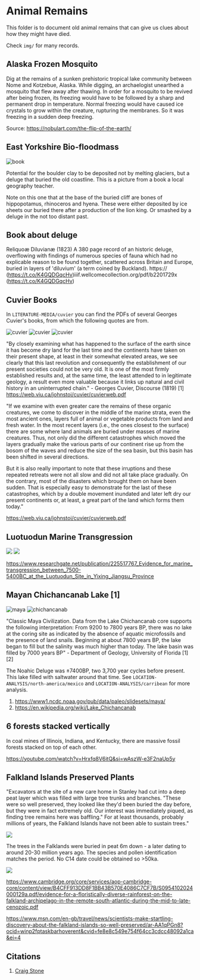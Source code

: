 # Animal Remains

This folder is to document old animal remains that can give us clues about how they might have died.

Check `img/` for many records.

## Alaska Frozen Mosquito

Dig at the remains of a sunken prehistoric tropical lake community between Nome and Kotzebue, Alaska. While digging, an archaelogist unearthed a mosquito that flew away after thawing. In order for a mosquito to be revived after being frozen, its freezing would have to be followed by a sharp and permanent drop in temperature. Normal freezing would have caused ice crystals to grow within the creature, rupturing the membranes. So it was freezing in a sudden deep freezing.

Source: https://nobulart.com/the-flip-of-the-earth/

## East Yorkshire Bio-floodmass

![book](img/biofloodmass.jpg "book")

Potential for the boulder clay to be deposited not by melting glaciers, but a deluge that buried the old coastline. This is a picture from a book a local geography teacher.

Note on this one that at the base of the buried cliff are bones of hippopotamus, rhinoceros and hyena. These were either deposited by ice sheets our buried there after a production of the lion king. Or smashed by a deluge in the not too distant past.

## Book about deluge

Reliquoæ Diluvianæ (1823)
A 380 page record of an historic deluge, overflowing with findings of numerous species of fauna which had no explicable reason to be found together, scattered across Britain and Europe, buried in layers of 'diluvium' (a term coined by Buckland).
https:// (https://t.co/K4GQDGqcHv)iiif.wellcomecollection.org/pdf/b2201729x (https://t.co/K4GQDGqcHv)

## Cuvier Books

In `LITERATURE-MEDIA/cuvier` you can find the PDFs of several Georges Cuvier's books, from which the following quotes are from.

![cuvier](img/cuvier1.jpg "cuvier")
![cuvier](img/cuvier2.jpg "cuvier")
![cuvier](img/cuvier3.jpg "cuvier")

"By closely examining what has happened to the surface of the earth since it has become dry land for the last time and the continents have taken on their present shape, at least in their somewhat elevated areas, we see clearly that this last revolution and consequently the establishment of our present societies could not be very old. It is one of the most firmly established results and, at the same time, the least attended to in legitimate geology, a result even more valuable because it links up natural and civil history in an uninterrupted chain." - Georges Cuvier, Discourse (1819)
[1] https://web.viu.ca/johnstoi/cuvier/cuvierweb.pdf

"If we examine with even greater care the remains of these organic creatures, we come to discover in the middle of the marine strata, even the most ancient ones, layers full of animal or vegetable products from land and fresh water. In the most recent layers (i.e., the ones closest to the surface) there are some where land animals are buried under masses of marine creatures. Thus, not only did the different catastrophes which moved the layers gradually make the various parts of our continent rise up from the bosom of the waves and reduce the size of the sea basin, but this basin has been shifted in several directions.

But it is also really important to note that these irruptions and these repeated retreats were not all slow and did not all take place gradually. On the contrary, most of the disasters which brought them on have been sudden. That is especially easy to demonstrate for the last of these catastrophes, which by a double movement inundated and later left dry our present continents or, at least, a great part of the land which forms them today."

https://web.viu.ca/johnstoi/cuvier/cuvierweb.pdf

## Luotuodun Marine Transgression

![](img/luotuodun-marine.jpg)
![](img/luotuodun-map.jpg)

https://www.researchgate.net/publication/225517767_Evidence_for_marine_transgression_between_7500-5400BC_at_the_Luotuodun_Site_in_Yixing_Jiangsu_Province

## Mayan Chichancanab Lake [1]

![maya](img/maya-climate.jpg "maya")
![chichancanab](img/chichancanab1.jpg "chichancanab")

"Classic Maya Civilization. Data from the Lake Chichancanab core supports the following interpretation: From 9200 to 7800 years BP, there was no lake at the coring site as indicated by the absence of aquatic microfossils and the presence of land snails. Beginning at about 7800 years BP, the lake began to fill but the salinity was much higher than today. The lake basin was filled by 7000 years BP" - Department of Geology, University of Florida [1][2]
 
The Noahic Deluge was ±7400BP, two 3,700 year cycles before present. This lake filled with saltwater around that time. See `LOCATION-ANALYSIS/north-america/mexico` and `LOCATION-ANALYSIS/carribean` for more analysis.
1. https://www1.ncdc.noaa.gov/pub/data/paleo/slidesets/maya/
2. https://en.wikipedia.org/wiki/Lake_Chichancanab

## 6 forests stacked vertically

In coal mines of Illinois, Indiana, and Kentucky, there are massive fossil forests stacked on top of each other.

https://youtube.com/watch?v=Hrxfq8V6itQ&si=wAszW-e3F2naUp5y

## Falkland Islands Preserved Plants

"Excavators at the site of a new care home in Stanley had cut into a deep peat layer which was filled with large tree trunks and branches. "These were so well preserved, they looked like they'd been buried the day before, but they were in fact extremely old. Our interest was immediately piqued, as finding tree remains here was baffling." For at least thousands, probably millions of years, the Falkland Islands have not been able to sustain trees."

![](img/falkland-rainforest-remnants.jpg)

The trees in the Falklands were buried in peat 6m down - a later dating to around 20-30 million years ago. The species and pollen identification matches the period. No C14 date could be obtained so >50ka.

![](img/falkland-rainforest-remnants2.jpg)

https://www.cambridge.org/core/services/aop-cambridge-core/content/view/B4CFF913DD8F1BB43B570E4086C7CF7B/S0954102024000129a.pdf/evidence-for-a-floristically-diverse-rainforest-on-the-falkland-archipelago-in-the-remote-south-atlantic-during-the-mid-to-late-cenozoic.pdf

https://www.msn.com/en-gb/travel/news/scientists-make-startling-discovery-about-the-falkland-islands-so-well-preserved/ar-AA1qPGn8?ocid=winp2fptaskbarhoverent&cvid=fe8e8c549e754f64cc3cdcc48092a1ca&ei=4

## Citations

1. [Craig Stone](https://nobulart.com)